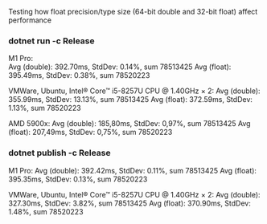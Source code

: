 Testing how float precision/type size (64-bit double and 32-bit float) affect performance

### dotnet run -c Release

M1 Pro:  
Avg (double): 392.70ms, StdDev: 0.14%, sum 78513425
Avg (float): 395.49ms, StdDev: 0.38%, sum 78520223

VMWare, Ubuntu, Intel® Core™ i5-8257U CPU @ 1.40GHz × 2:
Avg (double): 355.99ms, StdDev: 13.13%, sum 78513425
Avg (float): 372.59ms, StdDev: 1.13%, sum 78520223

AMD 5900x:
Avg (double): 185,80ms, StdDev: 0,97%, sum 78513425
Avg (float): 207,49ms, StdDev: 0,75%, sum 78520223

### dotnet publish -c Release

M1 Pro:
Avg (double): 392.42ms, StdDev: 0.11%, sum 78513425
Avg (float): 395.35ms, StdDev: 0.13%, sum 78520223

VMWare, Ubuntu, Intel® Core™ i5-8257U CPU @ 1.40GHz × 2:
Avg (double): 327.30ms, StdDev: 3.82%, sum 78513425
Avg (float): 370.90ms, StdDev: 1.48%, sum 78520223


